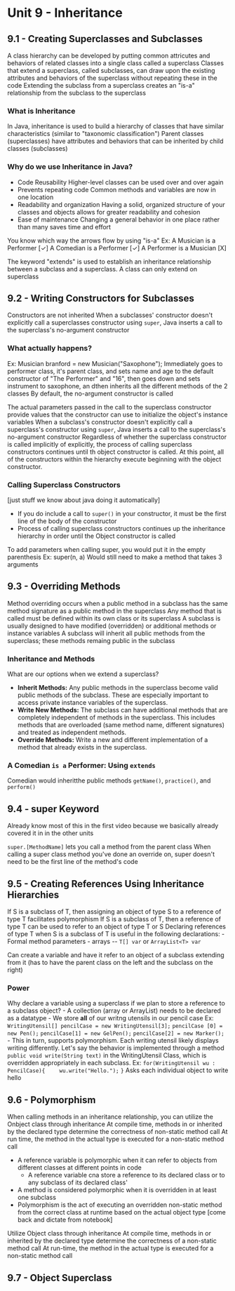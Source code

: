 # Unit 9 - Inheritance

## 9.1 - Creating Superclasses and Subclasses
A class hierarchy can be developed by putting common attricutes and behaviors of related classes into a single class called a superclass
Classes that extend a superclass, called subclasses, can draw upon the existing attributes and behaviors of the superclass without repeating these in the code
Extending the subclass from a superclass creates an "is-a" relationship from the subclass to the superclass

### What is Inheritance
In Java, inheritance is used to build a hierarchy of classes that have similar characteristics (similar to "taxonomic classification")
Parent classes (superclasses) have attributes and behaviors that can be inherited by child classes (subclasses)

### Why do we use Inheritance in Java?
- Code Reusability
    Higher-level classes can be used over and over again
- Prevents repeating code
    Common methods and variables are now in one location
- Readability and organization
    Having a solid, organized structure of your classes and objects allows for greater readability and cohesion
- Ease of maintenance
    Changing a general behavior in one place rather than many saves time and effort

You know which way the arrows flow by using "is-a"
Ex:
    A Musician is a Performer [✓]
    A Comedian is a Performer [✓]
    A Performer is a Musician [X]


The keyword "extends" is used to establish an inheritance relationship between a subclass and a superclass. A class can only extend on superclass

## 9.2 - Writing Constructors for Subclasses
Constructors are not inherited
When a subclasses' constructor doesn't explicitly call a superclasses constructor using `super`, Java inserts a call to the superclass's no-argument constructor

### What actually happens?
Ex: 
    Musician branford = new Musician("Saxophone");
Immediately goes to performer class, it's parent class, and sets name and age to the default constructor of "The Performer" and "16", then goes down and sets instrument to saxophone, an dthen inherits all the different methods of the 2 classes
By default, the no-argument constructor is called


The actual parameters passed in the call to the superclass constructor provide values that the constructor can use to initialize the object's instance variables
When a subclass's constructor doesn't explicitly call a superclass's constructor using `super`, Java inserts a call to the superclass's no-argument constructor
Regardless of whether the superclass constructor is called implicitly of explicitly, the process of calling superclass constructors continues until th object constructor is called. At this point, all of the constructors within the hierarchy execute beginning with the object constructor.

### Calling Superclass Constructors
[just stuff we know about java doing it automatically]
- If you do include a call to `super()` in your constructor, it must be the first line of the body of the constructor
- Process of calling superclass constructors continues up the inheritance hierarchy in order until the Object constructor is called

To add parameters when calling super, you would put it in the empty parenthesis
Ex:
    super(n, a)
Would still need to make a method that takes 3 arguments

## 9.3 - Overriding Methods
Method overriding occurs when a public method in a subclass has the same method signature as a public method in the superclass
Any method that is called must be defined within its own class or its superclass
A subclass is usually designed to have modified (overridden) or additional methods or instance variables
A subclass will inherit all public methods from the superclass; these methods remaing public in the subclass

### Inheritance and Methods
What are our options when we extend a superclass?
- **Inherit Methods:** Any public methods in the superclass become valid public methods of the subclass. These are especially important to access private instance variables of the superclass.
- **Write New Methods:** The subclass can have additional methods that are completely independent of methods in the superclass. This includes methods that are overloaded (same method name, different signatures) and treated as independent methods.
- **Override Methods:** Write a new and different implementation of a method that already exists in the superclass.

### A Comedian `is a` Performer: Using `extends`
Comedian would inheritthe public methods `getName()`, `practice()`, and `perform()`

## 9.4 - super Keyword
Already know most of this in the first video because we basically already covered it in in the other units

`super.[MethodName]` lets you call a method from the parent class
When calling a super class method you've done an override on, super doesn't need to be the first line of the method's code

## 9.5 - Creating References Using Inheritance Hierarchies
If S is a subclass of T, then assigning an object of type S to a reference of type T facilitates polymorphism
If S is a subclass of T, then a reference of type T can be used to refer to an object of type T or S
Declaring references of type T when S is a subclass of T is useful in the following declarations:
    - Formal method parameters
    - arrays -- `T[] var` or `ArrayList<T> var`

Can create a variable and have it refer to an object of a subclass extending from it (has to have the parent class on the left and the subclass on the right)

### Power 
Why declare a variable using a superclass if we plan to store a reference to a subclass object?
    - A collection (array or ArrayList) needs to be declared as a datatype
    - We store **all** of our writng utensils in our pencil case
        Ex:
            `WritingUtensil[] pencilCase = new WritingUtensil[3];`
            `pencilCase [0] = new Pen();`
            `pencilCase[1] = new GelPen();`
            `pencilCase[2] = new Marker();`
    - This in turn, supports polymorphism. Each writing utensil likely displays writing differently. Let's say the behavior is implemented through a method `public void write(String text)` in the WritingUtensil Class, which is overridden appropriately in each subclass.
        Ex:
            `for(WritingUtensil wu : PencilCase){`
            `    wu.write("Hello.");`
            `}`
        Asks each individual object to write hello

## 9.6 - Polymorphism
When calling methods in an inheritance relationship, you can utilize the Onbject class through inheritance
At compile time, methods in or inherited by the declared type determine the correctness of non-static method call
At run time, the method in the actual type is executed for a non-static method call

- A reference variable is polymorphic when it can refer to objects from different classes at different points in code
    - A reference variable cna store a reference to its declared class or to any subclass of its declared class'
- A method is considered polymorphic when it is overridden in at least one subclass
- Polymorphism is the act of executing an overridden non-static method from the correct class at runtime based on the actual object type
[come back and dictate from notebook]


Utilize Object class through inheritance
At compile time, methods in or inherited by the declared type determine the correctness of a non-static method call
At run-time, the method in the actual type is executed for a non-static method call

## 9.7 - Object Superclass
